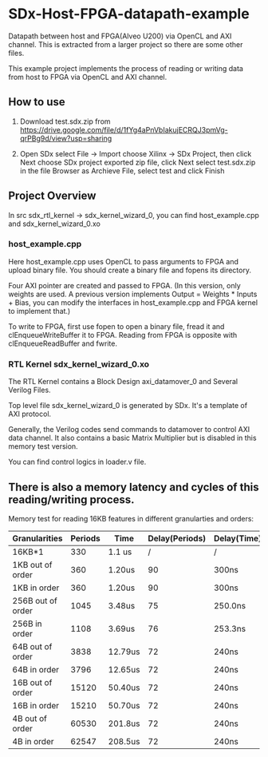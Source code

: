 # SDx-Host-FPGA-datapath-example
Datapath between host and FPGA(Alveo U200) via OpenCL and AXI channel. This is extracted from a larger project so there are some other files.

This example project implements the process of reading or writing data from host to FPGA via OpenCL and AXI channel.

## How to use
1. Download test.sdx.zip from
https://drive.google.com/file/d/1fYg4aPnVbIakujECRQJ3pmVg-qrPBg9d/view?usp=sharing

2. Open SDx
select File -> Import
choose Xilinx -> SDx Project, then click Next
choose SDx project exported zip file, click Next
select test.sdx.zip in the file Browser as Archieve File, select test and click Finish

## Project Overview
In src sdx_rtl_kernel -> sdx_kernel_wizard_0, you can find host_example.cpp and sdx_kernel_wizard_0.xo

### host_example.cpp
Here host_example.cpp uses OpenCL to pass arguments to FPGA and upload binary file. You should create a binary file and fopens its directory.

Four AXI pointer are created and passed to FPGA. (In this version, only weights are used. A previous version implements Output = Weights * Inputs + Bias, you can modify the interfaces in host_example.cpp and FPGA kernel to implement that.)

To write to FPGA, first use fopen to open a binary file, fread it and clEnqueueWriteBuffer it to FPGA. Reading from FPGA is opposite with clEnqueueReadBuffer and fwrite.

### RTL Kernel sdx_kernel_wizard_0.xo

The RTL Kernel contains a Block Design axi_datamover_0 and Several Verilog Files.

Top level file sdx_kernel_wizard_0 is generated by SDx. It's a template of AXI protocol.

Generally, the Verilog codes send commands to datamover to control AXI data channel. It also contains a basic Matrix Multiplier but is disabled in this memory test version.

You can find control logics in loader.v file.



## There is also a memory latency and cycles of this reading/writing process.

Memory test for reading 16KB features in different granularties and orders:

| Granularities | Periods | Time | Delay(Periods) | Delay(Time) | Bandwidth |
| --------- | --------- | --------- | --------- | --------- | --------- |
| 16KB*1 | 330 | 1.1 us | \/ | \/ | 13.87GB/s |
| 1KB out of order | 360 | 1.20us | 90 | 300ns | 12.72GB/s |
| 1KB in order | 360 | 1.20us | 90 | 300ns | 12.72GB/s |
| 256B out of order | 1045 | 3.48us | 75 | 250.0ns | 4.38GB/s |
| 256B in order | 1108|3.69us | 76 | 253.3ns | 4.13GB/s |
| 64B out of order | 3838 | 12.79us | 72 | 240ns | 1.19GB/s |
| 64B in order | 3796 | 12.65us | 72 | 240ns | 1.21GB/s |
| 16B out of order | 15120 | 50.40us | 72 | 240ns | 310MB/s |
| 16B in order | 15210 | 50.70us | 72 | 240ns | 308MB/s |
| 4B out of order | 60530 | 201.8us | 72 | 240ns | 77.4MB/s |
| 4B in order | 62547 | 208.5us | 72 | 240ns | 74.9MB/s |
